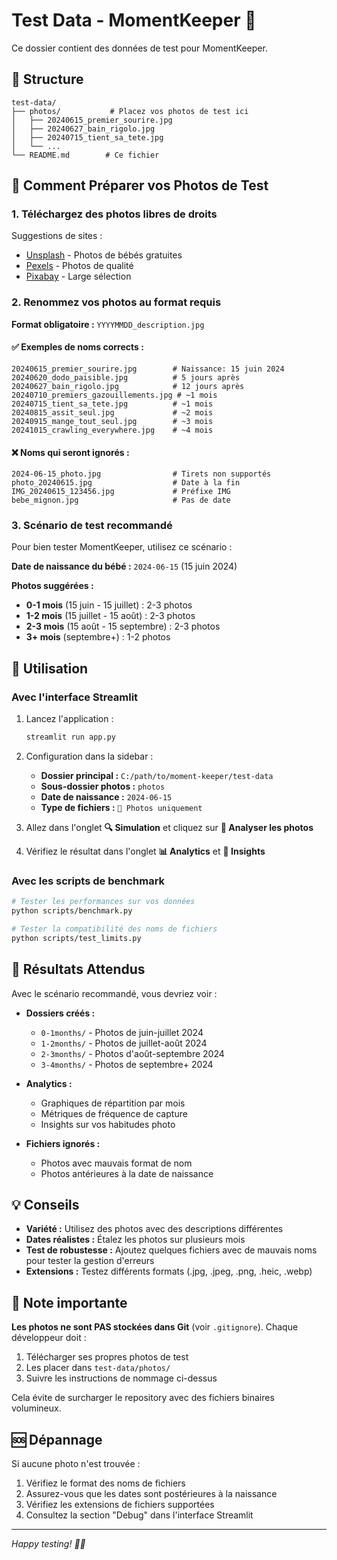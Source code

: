 # Test Data - MomentKeeper 🦖

Ce dossier contient des données de test pour MomentKeeper.

## 📁 Structure

```
test-data/
├── photos/           # Placez vos photos de test ici
│   ├── 20240615_premier_sourire.jpg
│   ├── 20240627_bain_rigolo.jpg
│   ├── 20240715_tient_sa_tete.jpg
│   └── ...
└── README.md        # Ce fichier
```

## 📸 Comment Préparer vos Photos de Test

### 1. Téléchargez des photos libres de droits

Suggestions de sites :
- [Unsplash](https://unsplash.com/s/photos/baby) - Photos de bébés gratuites
- [Pexels](https://www.pexels.com/search/baby/) - Photos de qualité
- [Pixabay](https://pixabay.com/images/search/baby/) - Large sélection

### 2. Renommez vos photos au format requis

**Format obligatoire :** `YYYYMMDD_description.jpg`

#### ✅ Exemples de noms corrects :
```
20240615_premier_sourire.jpg        # Naissance: 15 juin 2024
20240620_dodo_paisible.jpg          # 5 jours après
20240627_bain_rigolo.jpg            # 12 jours après
20240710_premiers_gazouillements.jpg # ~1 mois
20240715_tient_sa_tete.jpg          # ~1 mois
20240815_assit_seul.jpg             # ~2 mois
20240915_mange_tout_seul.jpg        # ~3 mois
20241015_crawling_everywhere.jpg    # ~4 mois
```

#### ❌ Noms qui seront ignorés :
```
2024-06-15_photo.jpg                # Tirets non supportés
photo_20240615.jpg                  # Date à la fin
IMG_20240615_123456.jpg             # Préfixe IMG
bebe_mignon.jpg                     # Pas de date
```

### 3. Scénario de test recommandé

Pour bien tester MomentKeeper, utilisez ce scénario :

**Date de naissance du bébé :** `2024-06-15` (15 juin 2024)

**Photos suggérées :**
- **0-1 mois** (15 juin - 15 juillet) : 2-3 photos
- **1-2 mois** (15 juillet - 15 août) : 2-3 photos
- **2-3 mois** (15 août - 15 septembre) : 2-3 photos
- **3+ mois** (septembre+) : 1-2 photos

## 🚀 Utilisation

### Avec l'interface Streamlit

1. Lancez l'application :
   ```bash
   streamlit run app.py
   ```

2. Configuration dans la sidebar :
   - **Dossier principal :** `C:/path/to/moment-keeper/test-data`
   - **Sous-dossier photos :** `photos`
   - **Date de naissance :** `2024-06-15`
   - **Type de fichiers :** `📸 Photos uniquement`

3. Allez dans l'onglet **🔍 Simulation** et cliquez sur **🦖 Analyser les photos**

4. Vérifiez le résultat dans l'onglet **📊 Analytics** et **🦖 Insights**

### Avec les scripts de benchmark

```bash
# Tester les performances sur vos données
python scripts/benchmark.py

# Tester la compatibilité des noms de fichiers
python scripts/test_limits.py
```

## 🎯 Résultats Attendus

Avec le scénario recommandé, vous devriez voir :

- **Dossiers créés :**
  - `0-1months/` - Photos de juin-juillet 2024
  - `1-2months/` - Photos de juillet-août 2024
  - `2-3months/` - Photos d'août-septembre 2024
  - `3-4months/` - Photos de septembre+ 2024

- **Analytics :**
  - Graphiques de répartition par mois
  - Métriques de fréquence de capture
  - Insights sur vos habitudes photo

- **Fichiers ignorés :**
  - Photos avec mauvais format de nom
  - Photos antérieures à la date de naissance

## 💡 Conseils

- **Variété :** Utilisez des photos avec des descriptions différentes
- **Dates réalistes :** Étalez les photos sur plusieurs mois
- **Test de robustesse :** Ajoutez quelques fichiers avec de mauvais noms pour tester la gestion d'erreurs
- **Extensions :** Testez différents formats (.jpg, .jpeg, .png, .heic, .webp)

## 📝 Note importante

**Les photos ne sont PAS stockées dans Git** (voir `.gitignore`). Chaque développeur doit :
1. Télécharger ses propres photos de test
2. Les placer dans `test-data/photos/`
3. Suivre les instructions de nommage ci-dessus

Cela évite de surcharger le repository avec des fichiers binaires volumineux.

## 🆘 Dépannage

Si aucune photo n'est trouvée :
1. Vérifiez le format des noms de fichiers
2. Assurez-vous que les dates sont postérieures à la naissance
3. Vérifiez les extensions de fichiers supportées
4. Consultez la section "Debug" dans l'interface Streamlit

---

*Happy testing! 🦖✨*
